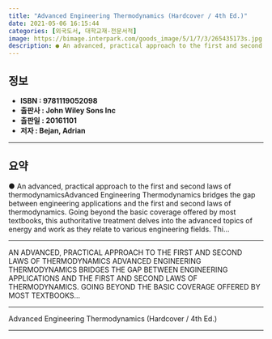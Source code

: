 ```yaml
---
title: "Advanced Engineering Thermodynamics (Hardcover / 4th Ed.)"
date: 2021-05-06 16:15:44
categories: [외국도서, 대학교재-전문서적]
image: https://bimage.interpark.com/goods_image/5/1/7/3/265435173s.jpg
description: ● An advanced, practical approach to the first and second laws of thermodynamicsAdvanced Engineering Thermodynamics bridges the gap between engineering applica
---
```


## **정보**

- **ISBN : 9781119052098**
- **출판사 : John Wiley   Sons Inc**
- **출판일 : 20161101**
- **저자 : Bejan, Adrian**

------



## **요약**

●  An advanced, practical approach to the first and second laws of thermodynamicsAdvanced Engineering Thermodynamics bridges the gap between engineering applications and the first and second laws of thermodynamics. Going beyond the basic coverage offered by most textbooks, this authoritative treatment delves into the advanced topics of energy and work as they relate to various engineering fields. Thi...

------

AN ADVANCED, PRACTICAL APPROACH TO THE FIRST AND SECOND LAWS OF THERMODYNAMICS
ADVANCED ENGINEERING THERMODYNAMICS BRIDGES THE GAP BETWEEN ENGINEERING APPLICATIONS AND THE FIRST AND SECOND LAWS OF THERMODYNAMICS. GOING BEYOND THE BASIC COVERAGE OFFERED BY MOST TEXTBOOKS... 

------


Advanced Engineering Thermodynamics (Hardcover / 4th Ed.) 

------


